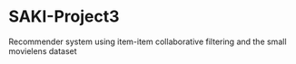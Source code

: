 # SAKI-Project3
Recommender system using item-item collaborative filtering and the small movielens dataset
